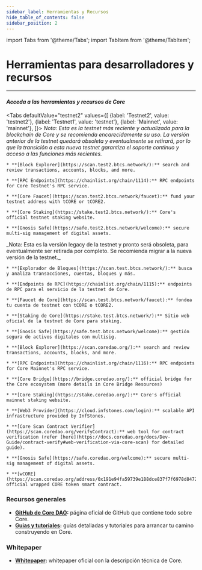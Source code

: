 ```yaml
---
sidebar_label: Herramientas y Recursos
hide_table_of_contents: false
sidebar_position: 2
---
```


import Tabs from '@theme/Tabs';
import TabItem from '@theme/TabItem';

# Herramientas para desarrolladores y recursos

---

#### _Acceda a las herramientas y recursos de Core_

<Tabs
defaultValue="testnet2"
values={[
{label: 'Testnet2', value: 'testnet2'},
{label: 'Testnet1', value: 'testnet'},
{label: 'Mainnet', value: 'mainnet'},
]}> <TabItem value="testnet2">
_Nota: Esta es la testnet más reciente y actualizada para la blockchain de Core y se recomienda encarecidamente su uso. La versión anterior de la testnet quedará obsoleta y eventualmente se retirará, por lo que la transición a esta nueva testnet garantiza el soporte continuo y acceso a las funciones más recientes._

```
* **[Block Explorer](https://scan.test2.btcs.network/):** search and review transactions, accounts, blocks, and more.

* **[RPC Endpoints](https://chainlist.org/chain/1114):** RPC endpoints for Core Testnet's RPC service.

* **[Core Faucet](https://scan.test2.btcs.network/faucet):** fund your testnet address with tCORE or tCORE2.

* **[Core Staking](https://stake.test2.btcs.network/):** Core's official testnet staking website.

* **[Gnosis Safe](https://safe.test2.btcs.network/welcome):** secure multi-sig management of digital assets.
```

  </TabItem>
  <TabItem value="testnet1">
  _Nota: Esta es la versión legacy de la testnet y pronto será obsoleta, para eventualmente ser retirada por completo. Se recomienda migrar a la nueva versión de la testnet._

```
* **[Explorador de Bloques](https://scan.test.btcs.network/):** busca y analiza transacciones, cuentas, bloques y más.

* **[Endpoints de RPC](https://chainlist.org/chain/1115):** endpoints de RPC para el servicio de la testnet de Core.

* **[Faucet de Core](https://scan.test.btcs.network/faucet):** fondea tu cuenta de testnet con tCORE o tCORE2.

* **[Staking de Core](https://stake.test.btcs.network/):** Sitio web oficial de la testnet de Core para staking.

* **[Gnosis Safe](https://safe.test.btcs.network/welcome):** gestión segura de activos digitales con multisig.
```

  </TabItem>
  <TabItem value="mainnet">

```
* **[Block Explorer](https://scan.coredao.org/):** search and review transactions, accounts, blocks, and more.

* **[RPC Endpoints](https://chainlist.org/chain/1116):** RPC endpoints for Core Mainnet's RPC service.

* **[Core Bridge](https://bridge.coredao.org/):** official bridge for the Core ecosystem (more details in Core Bridge Resources)

* **[Core Staking](https://stake.coredao.org/):** Core's official mainnet staking website.

* **[Web3 Provider](https://cloud.infstones.com/login):** scalable API infrastructure provided by InfStones.

* **[Core Scan Contract Verifier](https://scan.coredao.org/verifyContract):** web tool for contract verification (refer [here](https://docs.coredao.org/docs/Dev-Guide/contract-verify#web-verification-via-core-scan) for detailed guide).

* **[Gnosis Safe](https://safe.coredao.org/welcome):** secure multi-sig management of digital assets.

* **[wCORE](https://scan.coredao.org/address/0x191e94fa59739e188dce837f7f6978d84727ad01):** official wrapped CORE token smart contract.
```

  </TabItem>
</Tabs>

### Recursos generales

- **[GitHub de Core DAO](https://github.com/coredao-org):** página oficial de GitHub que contiene todo sobre Core.
- **[Guias y tutoriales](https://github.com/coredao-org/dapp-tutorial):** guías detalladas y tutoriales para arrancar tu camino construyendo en Core.

### Whitepaper

- **[Whitepaper](https://whitepaper.coredao.org/):** whitepaper oficial con la descripción técnica de Core.
